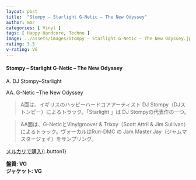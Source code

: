 ```yaml
---
layout: post
title:  "Stompy – Starlight G-Netic – The New Odyssey"
author: mmr
categories: [ Vinyl ]
tags: [ Happy Hardcore, Techno ]
image: ../assets/images/Stompy – Starlight G-Netic – The New Odyssey.jpg
rating: 3.5
v-rating: VG
---
```


#### Stompy – Starlight G-Netic – The New Odyssey

A. DJ Stompy–Starlight

AA. G-Netic –The New Odyssey

> A面は、イギリスのハッピーハードコアアーティスト DJ Stompy（DJストンピー）によるトラック。「Starlight 」は DJ Stompyの代表作の一つ。

> AA面は、G-NeticとVinylgroover & Trixxy（Scott Attril & Jim Sullivan）によるトラック。ヴォーカルはRun-DMC の Jam Master Jay（ジャムマスタージェイ）をサンプリング。


[メルカリで購入](https://jp.mercari.com/item/m60668009425){:.button1}

<div class="mt-4 mb-4 d-flex align-items-center">
<strong class="mr-1">盤質: VG</strong>
</div>
<div class="mt-4 mb-4 d-flex align-items-center">
<strong class="mr-1">ジャケット: VG</strong>
</div>
